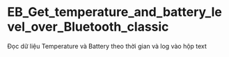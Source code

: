 # EB_Get_temperature_and_battery_level_over_Bluetooth_classic
Đọc dữ liệu Temperature và Battery theo thời gian và log vào hộp text

